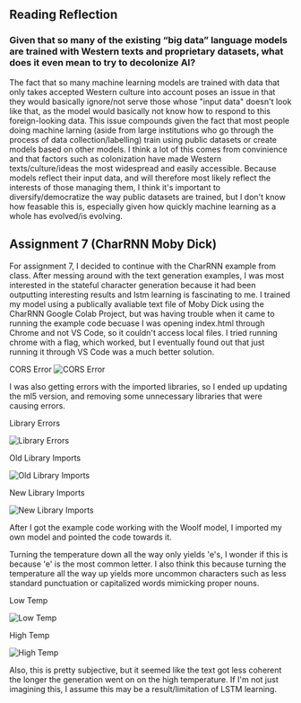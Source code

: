 ## Reading Reflection

### Given that so many of the existing “big data” language models are trained with Western texts and proprietary datasets, what does it even mean to try to decolonize AI?

The fact that so many machine learning models are trained with data that only takes accepted Western culture into account poses an issue in that they would basically ignore/not serve those whose "input data" doesn't look like that, as the model would basically not know how to respond to this foreign-looking data. This issue compounds given the fact that most people doing machine larning (aside from large institutions who go through the process of data collection/labelling) train using public datasets or create models based on other models. I think a lot of this comes from convinience and that factors such as colonization have made Western texts/culture/ideas the most widespread and easily accessible. Because models reflect their input data, and will therefore most likely reflect the interests of those managing them, I think it's important to diversify/democratize the way public datasets are trained, but I don't know how feasable this is, especially given how quickly machine learning as a whole has evolved/is evolving.

## Assignment 7 (CharRNN Moby Dick)

For assignment 7, I decided to continue with the CharRNN example from class. After messing around with the text generation examples, I was most interested in the stateful character generation because it had been outputting interesting results and lstm learning is fascinating to me. I trained my model using a publically avaliable text file of Moby Dick using the CharRNN Google Colab Project, but was having trouble when it came to running the example code becuase I was opening index.html through Chrome and not VS Code, so it couldn't access local files. I tried running chrome with a flag, which worked, but I eventually found out that just running it through VS Code was a much better solution.

CORS Error
![CORS Error](https://i.imgur.com/ynbnGhf.png)

I was also getting errors with the imported libraries, so I ended up updating the ml5 version, and removing some unnecessary libraries that were causing errors.

Library Errors

![Library Errors](https://i.imgur.com/ZDxr8Iq.png)

Old Library Imports

![Old Library Imports](https://i.imgur.com/02e5S3Z.png)

New Library Imports

![New Library Imports](https://i.imgur.com/SQCFlwC.png)

After I got the example code working with the Woolf model, I imported my own model and pointed the code towards it.

Turning the temperature down all the way only yields 'e's, I wonder if this is because 'e' is the most common letter. I also think this because turning the temperature all the way up yields more uncommon characters such as less standard punctuation or capitalized words mimicking proper nouns.

Low Temp

![Low Temp](https://i.imgur.com/eObbQlK.png)

High Temp

![High Temp](https://i.imgur.com/BTi9vPW.png)

Also, this is pretty subjective, but it seemed like the text got less coherent the longer the generation went on on the high temperature. If I'm not just imagining this, I assume this may be a result/limitation of LSTM learning.
